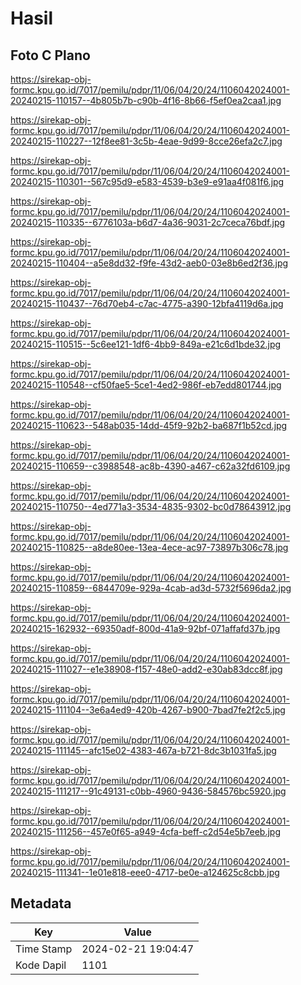 # Hasil

## Foto C Plano

https://sirekap-obj-formc.kpu.go.id/7017/pemilu/pdpr/11/06/04/20/24/1106042024001-20240215-110157--4b805b7b-c90b-4f16-8b66-f5ef0ea2caa1.jpg

https://sirekap-obj-formc.kpu.go.id/7017/pemilu/pdpr/11/06/04/20/24/1106042024001-20240215-110227--12f8ee81-3c5b-4eae-9d99-8cce26efa2c7.jpg

https://sirekap-obj-formc.kpu.go.id/7017/pemilu/pdpr/11/06/04/20/24/1106042024001-20240215-110301--567c95d9-e583-4539-b3e9-e91aa4f081f6.jpg

https://sirekap-obj-formc.kpu.go.id/7017/pemilu/pdpr/11/06/04/20/24/1106042024001-20240215-110335--6776103a-b6d7-4a36-9031-2c7ceca76bdf.jpg

https://sirekap-obj-formc.kpu.go.id/7017/pemilu/pdpr/11/06/04/20/24/1106042024001-20240215-110404--a5e8dd32-f9fe-43d2-aeb0-03e8b6ed2f36.jpg

https://sirekap-obj-formc.kpu.go.id/7017/pemilu/pdpr/11/06/04/20/24/1106042024001-20240215-110437--76d70eb4-c7ac-4775-a390-12bfa4119d6a.jpg

https://sirekap-obj-formc.kpu.go.id/7017/pemilu/pdpr/11/06/04/20/24/1106042024001-20240215-110515--5c6ee121-1df6-4bb9-849a-e21c6d1bde32.jpg

https://sirekap-obj-formc.kpu.go.id/7017/pemilu/pdpr/11/06/04/20/24/1106042024001-20240215-110548--cf50fae5-5ce1-4ed2-986f-eb7edd801744.jpg

https://sirekap-obj-formc.kpu.go.id/7017/pemilu/pdpr/11/06/04/20/24/1106042024001-20240215-110623--548ab035-14dd-45f9-92b2-ba687f1b52cd.jpg

https://sirekap-obj-formc.kpu.go.id/7017/pemilu/pdpr/11/06/04/20/24/1106042024001-20240215-110659--c3988548-ac8b-4390-a467-c62a32fd6109.jpg

https://sirekap-obj-formc.kpu.go.id/7017/pemilu/pdpr/11/06/04/20/24/1106042024001-20240215-110750--4ed771a3-3534-4835-9302-bc0d78643912.jpg

https://sirekap-obj-formc.kpu.go.id/7017/pemilu/pdpr/11/06/04/20/24/1106042024001-20240215-110825--a8de80ee-13ea-4ece-ac97-73897b306c78.jpg

https://sirekap-obj-formc.kpu.go.id/7017/pemilu/pdpr/11/06/04/20/24/1106042024001-20240215-110859--6844709e-929a-4cab-ad3d-5732f5696da2.jpg

https://sirekap-obj-formc.kpu.go.id/7017/pemilu/pdpr/11/06/04/20/24/1106042024001-20240215-162932--69350adf-800d-41a9-92bf-071affafd37b.jpg

https://sirekap-obj-formc.kpu.go.id/7017/pemilu/pdpr/11/06/04/20/24/1106042024001-20240215-111027--e1e38908-f157-48e0-add2-e30ab83dcc8f.jpg

https://sirekap-obj-formc.kpu.go.id/7017/pemilu/pdpr/11/06/04/20/24/1106042024001-20240215-111104--3e6a4ed9-420b-4267-b900-7bad7fe2f2c5.jpg

https://sirekap-obj-formc.kpu.go.id/7017/pemilu/pdpr/11/06/04/20/24/1106042024001-20240215-111145--afc15e02-4383-467a-b721-8dc3b1031fa5.jpg

https://sirekap-obj-formc.kpu.go.id/7017/pemilu/pdpr/11/06/04/20/24/1106042024001-20240215-111217--91c49131-c0bb-4960-9436-584576bc5920.jpg

https://sirekap-obj-formc.kpu.go.id/7017/pemilu/pdpr/11/06/04/20/24/1106042024001-20240215-111256--457e0f65-a949-4cfa-beff-c2d54e5b7eeb.jpg

https://sirekap-obj-formc.kpu.go.id/7017/pemilu/pdpr/11/06/04/20/24/1106042024001-20240215-111341--1e01e818-eee0-4717-be0e-a124625c8cbb.jpg


## Metadata

| Key        | Value               |
| ---------- | ------------------- |
| Time Stamp | 2024-02-21 19:04:47 |
| Kode Dapil | 1101                |



